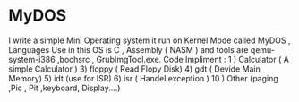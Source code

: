 # MyDOS
 I write a simple Mini Operating system  it run on Kernel Mode called MyDOS , Languages     Use in this OS is C , Assembly ( NASM ) and tools are qemu-system-i386 ,bochsrc ,      GrubImgTool.exe.   Code Impliment :                          1 ) Calculator ( A simple Calculator )                         3) floppy ( Read Flopy Disk)                         4) gdt      ( Devide Main Memory)                         5) idt       (use for ISR)                         6) isr       ( Handel exception )                         10 ) Other (paging   ,Pic , Pit ,keyboard, Display....)
